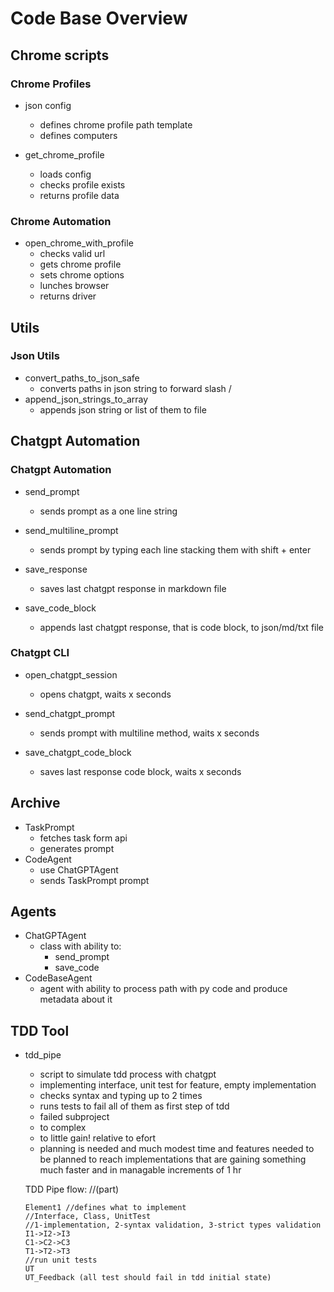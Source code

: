 # Code Base Overview

## Chrome scripts

### Chrome Profiles

-   json config

    -   defines chrome profile path template
    -   defines computers

-   get_chrome_profile
    -   loads config
    -   checks profile exists
    -   returns profile data

### Chrome Automation

-   open_chrome_with_profile
    -   checks valid url
    -   gets chrome profile
    -   sets chrome options
    -   lunches browser
    -   returns driver

## Utils

### Json Utils

-   convert_paths_to_json_safe
    -   converts paths in json string to forward slash /
-   append_json_strings_to_array
    -   appends json string or list of them to file

## Chatgpt Automation

### Chatgpt Automation

-   send_prompt

    -   sends prompt as a one line string

-   send_multiline_prompt

    -   sends prompt by typing each line stacking them with shift + enter

-   save_response

    -   saves last chatgpt response in markdown file

-   save_code_block
    -   appends last chatgpt response, that is code block, to json/md/txt file

### Chatgpt CLI

-   open_chatgpt_session

    -   opens chatgpt, waits x seconds

-   send_chatgpt_prompt

    -   sends prompt with multiline method, waits x seconds

-   save_chatgpt_code_block
    -   saves last response code block, waits x seconds

## Archive

-   TaskPrompt
    -   fetches task form api
    -   generates prompt
-   CodeAgent
    -   use ChatGPTAgent
    -   sends TaskPrompt prompt

## Agents

-   ChatGPTAgent
    -   class with ability to:
        -   send_prompt
        -   save_code
-   CodeBaseAgent
    -   agent with ability to process path with py code and produce metadata about it

## TDD Tool

-   tdd_pipe
    - script to simulate tdd process with chatgpt
    - implementing interface, unit test for feature, empty implementation
    - checks syntax and typing up to 2 times
    - runs tests to fail all of them as first step of tdd
    - failed subproject
    - to complex
    - to little gain! relative to efort
    - planning is needed and much modest time and features needed to be planned to reach implementations that are gaining something much faster and in managable increments of 1 hr 

    TDD Pipe flow: //(part)
    ```plaintext
    Element1 //defines what to implement
    //Interface, Class, UnitTest
    //1-implementation, 2-syntax validation, 3-strict types validation
    I1->I2->I3
    C1->C2->C3
    T1->T2->T3
    //run unit tests
    UT
    UT_Feedback (all test should fail in tdd initial state)
    ```
